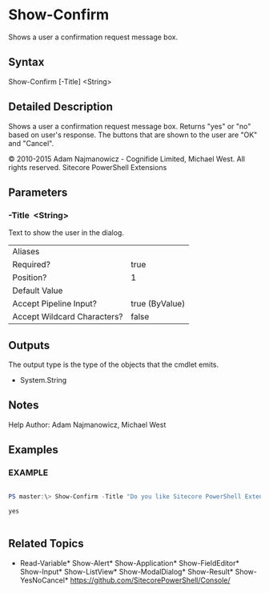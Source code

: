 # Show-Confirm 
 
Shows a user a confirmation request message box. 
 
## Syntax 
 
Show-Confirm [-Title] &lt;String&gt; 
 
 
## Detailed Description 
 
Shows a user a confirmation request message box.
Returns "yes" or "no" based on user's response.
The buttons that are shown to the user are "OK" and "Cancel". 
 
© 2010-2015 Adam Najmanowicz - Cognifide Limited, Michael West. All rights reserved. Sitecore PowerShell Extensions 
 
## Parameters 
 
### -Title&nbsp; &lt;String&gt; 
 
Text to show the user in the dialog. 
 
<table>
    <thead></thead>
    <tbody>
        <tr>
            <td>Aliases</td>
            <td></td>
        </tr>
        <tr>
            <td>Required?</td>
            <td>true</td>
        </tr>
        <tr>
            <td>Position?</td>
            <td>1</td>
        </tr>
        <tr>
            <td>Default Value</td>
            <td></td>
        </tr>
        <tr>
            <td>Accept Pipeline Input?</td>
            <td>true (ByValue)</td>
        </tr>
        <tr>
            <td>Accept Wildcard Characters?</td>
            <td>false</td>
        </tr>
    </tbody>
</table> 
 
## Outputs 
 
The output type is the type of the objects that the cmdlet emits. 
 
* System.String 
 
## Notes 
 
Help Author: Adam Najmanowicz, Michael West 
 
## Examples 
 
### EXAMPLE 
 
 
 
```powershell   
 
PS master:\> Show-Confirm -Title "Do you like Sitecore PowerShell Extensions?"

yes 
 
``` 
 
## Related Topics 
 
* Read-Variable* Show-Alert* Show-Application* Show-FieldEditor* Show-Input* Show-ListView* Show-ModalDialog* Show-Result* Show-YesNoCancel* <a href='https://github.com/SitecorePowerShell/Console/' target='_blank'>https://github.com/SitecorePowerShell/Console/</a><br/>
